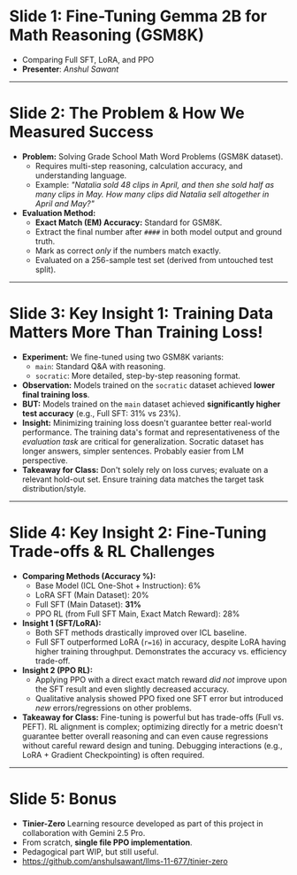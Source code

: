 # Slide 1: Fine-Tuning Gemma 2B for Math Reasoning (GSM8K)

* Comparing Full SFT, LoRA, and PPO
* **Presenter**: *Anshul Sawant* 

---

# Slide 2: The Problem & How We Measured Success

* **Problem:** Solving Grade School Math Word Problems (GSM8K dataset).
    * Requires multi-step reasoning, calculation accuracy, and understanding language.
    * Example: _"Natalia sold 48 clips in April, and then she sold half as many clips in May. How many clips did Natalia sell altogether in April and May?"_
* **Evaluation Method:**
    * **Exact Match (EM) Accuracy:** Standard for GSM8K.
    * Extract the final number after `####` in both model output and ground truth.
    * Mark as correct *only* if the numbers match exactly.
    * Evaluated on a 256-sample test set (derived from untouched test split).

---

# Slide 3: Key Insight 1: Training Data Matters More Than Training Loss!

* **Experiment:** We fine-tuned using two GSM8K variants:
    * `main`: Standard Q&A with reasoning.
    * `socratic`: More detailed, step-by-step reasoning format.
* **Observation:** Models trained on the `socratic` dataset achieved **lower final training loss**.
* **BUT:** Models trained on the `main` dataset achieved **significantly higher test accuracy** (e.g., Full SFT: 31% vs 23%).
* **Insight:** Minimizing training loss doesn't guarantee better real-world performance. The training data's format and representativeness of the *evaluation task* are critical for generalization. Socratic dataset has longer answers, simpler sentences. Probably easier from LM perspective.
* **Takeaway for Class:** Don't solely rely on loss curves; evaluate on a relevant hold-out set. Ensure training data matches the target task distribution/style.

---

# Slide 4: Key Insight 2: Fine-Tuning Trade-offs & RL Challenges

* **Comparing Methods (Accuracy %):**
    * Base Model (ICL One-Shot + Instruction): 6%
    * LoRA SFT (Main Dataset): 20%
    * Full SFT (Main Dataset): **31%**
    * PPO RL (from Full SFT Main, Exact Match Reward): 28%
* **Insight 1 (SFT/LoRA):**
    * Both SFT methods drastically improved over ICL baseline.
    * Full SFT outperformed LoRA (`r=16`) in accuracy, despite LoRA having higher training throughput. Demonstrates the accuracy vs. efficiency trade-off.
* **Insight 2 (PPO RL):**
    * Applying PPO with a direct exact match reward *did not* improve upon the SFT result and even slightly decreased accuracy.
    * Qualitative analysis showed PPO fixed one SFT error but introduced *new* errors/regressions on other problems.
* **Takeaway for Class:** Fine-tuning is powerful but has trade-offs (Full vs. PEFT). RL alignment is complex; optimizing directly for a metric doesn't guarantee better overall reasoning and can even cause regressions without careful reward design and tuning. Debugging interactions (e.g., LoRA + Gradient Checkpointing) is often required.

---

# Slide 5: Bonus

* **Tinier-Zero** Learning resource developed as part of this project in collaboration with Gemini 2.5 Pro.
* From scratch, **single file PPO implementation**.
* Pedagogical part WIP, but still useful.
* https://github.com/anshulsawant/llms-11-677/tinier-zero
